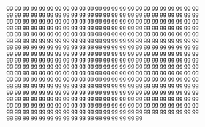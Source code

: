 gg
gg
gg
gg
gg
gg
gg
gg
gg
gg
gg
gg
gg
gg
gg
gg
gg
gg
gg
gg
gg
gg
gg
gg
gg
gg
gg
gg
gg
gg
gg
gg
gg
gg
gg
gg
gg
gg
gg
gg
gg
gg
gg
gg
gg
gg
gg
gg
gg
gg
gg
gg
gg
gg
gg
gg
gg
gg
gg
gg
gg
gg
gg
gg
gg
gg
gg
gg
gg
gg
gg
gg
gg
gg
gg
gg
gg
gg
gg
gg
gg
gg
gg
gg
gg
gg
gg
gg
gg
gg
gg
gg
gg
gg
gg
gg
gg
gg
gg
gg
gg
gg
gg
gg
gg
gg
gg
gg
gg
gg
gg
gg
gg
gg
gg
gg
gg
gg
gg
gg
gg
gg
gg
gg
gg
gg
gg
gg
gg
gg
gg
gg
gg
gg
gg
gg
gg
gg
gg
gg
gg
gg
gg
gg
gg
gg
gg
gg
gg
gg
gg
gg
gg
gg
gg
gg
gg
gg
gg
gg
gg
gg
gg
gg
gg
gg
gg
gg
gg
gg
gg
gg
gg
gg
gg
gg
gg
gg
gg
gg
gg
gg
gg
gg
gg
gg
gg
gg
gg
gg
gg
gg
gg
gg
gg
gg
gg
gg
gg
gg
gg
gg
gg
gg
gg
gg
gg
gg
gg
gg
gg
gg
gg
gg
gg
gg
gg
gg
gg
gg
gg
gg
gg
gg
gg
gg
gg
gg
gg
gg
gg
gg
gg
gg
gg
gg
gg
gg
gg
gg
gg
gg
gg
gg
gg
gg
gg
gg
gg
gg
gg
gg
gg
gg
gg
gg
gg
gg
gg
gg
gg
gg
gg
gg
gg
gg
gg
gg
gg
gg
gg
gg
gg
gg
gg
gg
gg
gg
gg
gg
gg
gg
gg
gg
gg
gg
gg
gg
gg
gg
gg
gg
gg
gg
gg
gg
gg
gg
gg
gg
gg
gg
gg
gg
gg
gg
gg
gg
gg
gg
gg
gg
gg
gg
gg
gg
gg
gg
gg
gg
gg
gg
gg
gg
gg
gg
gg
gg
gg
gg
gg
gg
gg
gg
gg
gg
gg
gg
gg
gg
gg
gg
gg
gg
gg
gg
gg
gg
gg
gg
gg
gg
gg
gg
gg
gg
gg
gg
gg
gg
gg
gg
gg
gg
gg
gg
gg
gg
gg
gg
gg
gg
gg
gg
gg
gg
gg
gg
gg
gg
gg
gg
gg
gg
gg
gg
gg
gg
gg
gg
gg
gg
gg
gg
gg
gg
gg
gg
gg
gg
gg
gg
gg
gg
gg
gg
gg
gg
gg
gg
gg
gg
gg
gg
gg
gg
gg
gg
gg
gg
gg
gg
gg
gg
gg
